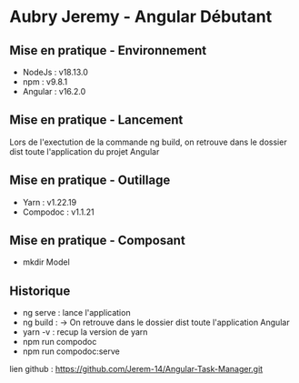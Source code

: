 # Aubry Jeremy - Angular Débutant

## Mise en pratique - Environnement

- NodeJs : v18.13.0
- npm : v9.8.1
- Angular : v16.2.0

## Mise en pratique - Lancement

Lors de l'exectution de la commande ng build, on retrouve dans le dossier dist toute l'application du projet Angular

## Mise en pratique - Outillage

- Yarn : v1.22.19
- Compodoc : v1.1.21

## Mise en pratique - Composant

- mkdir Model

## Historique

- ng serve : lance l'application
- ng build : -> On retrouve dans le dossier dist toute l'application Angular
- yarn -v : recup la version de yarn
- npm run compodoc
- npm run compodoc:serve

lien github : https://github.com/Jerem-14/Angular-Task-Manager.git
